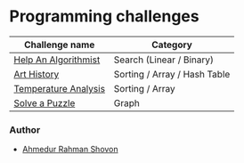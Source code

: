 # Programming challenges

| Challenge name                               | Category                     |
|----------------------------------------------|------------------------------|
| [Help An Algorithmist](HelpAnAlgorithmist/)  | Search (Linear / Binary)     |
| [Art History](ArtHistory/)                   | Sorting / Array / Hash Table |
| [Temperature Analysis](TemperatureAnalysis/) | Sorting / Array              |
| [Solve a Puzzle](SolveAPuzzle/)               | Graph                        |

### Author

- [Ahmedur Rahman Shovon](https://arshovon.com/)